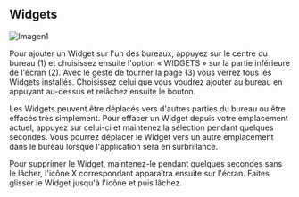## Widgets

![Imagen1](http://static.energysistem.com/images/manuals/42909/59ba68ca40876.jpg)

Pour ajouter un Widget sur l'un des bureaux, appuyez sur le centre du bureau (1) et choisissez ensuite l'option « WIDGETS » sur la partie inférieure de l'écran (2). Avec le geste de tourner la page (3) vous verrez tous les Widgets installés. Choisissez celui que vous voudrez ajouter au bureau en appuyant au-dessus et relâchez ensuite le bouton.

Les Widgets peuvent être déplacés vers d'autres parties du bureau ou être effacés très simplement. Pour effacer un Widget depuis votre emplacement actuel, appuyez sur celui-ci et maintenez la sélection pendant quelques secondes. Vous pourrez déplacer le Widget vers un autre emplacement dans le bureau lorsque l'application sera en surbrillance.

Pour supprimer le Widget, maintenez-le pendant quelques secondes sans le lâcher, l'icône X correspondant apparaîtra ensuite sur l'écran. Faites glisser le Widget jusqu'à l'icône et puis lâchez.
